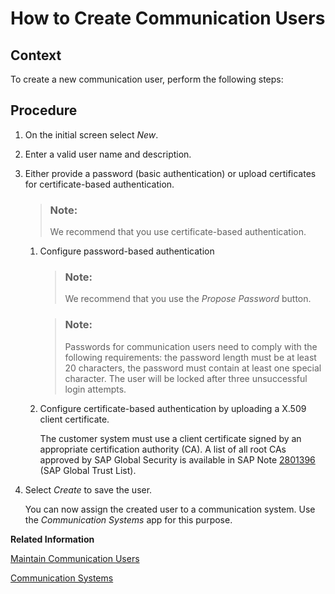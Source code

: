 <!-- loio0377adea0401467f939827242c1f4014 -->

# How to Create Communication Users



<a name="loio0377adea0401467f939827242c1f4014__HowToCreateCommUsers_context"/>

## Context

To create a new communication user, perform the following steps:



<a name="loio0377adea0401467f939827242c1f4014__HowToCreateCommUsers_steps"/>

## Procedure

1.  On the initial screen select *New*.

2.  Enter a valid user name and description.

3.  Either provide a password \(basic authentication\) or upload certificates for certificate-based authentication.

    > ### Note:  
    > We recommend that you use certificate-based authentication.

    1.  Configure password-based authentication

        > ### Note:  
        > We recommend that you use the *Propose Password* button.

        > ### Note:  
        > Passwords for communication users need to comply with the following requirements: the password length must be at least 20 characters, the password must contain at least one special character. The user will be locked after three unsuccessful login attempts.

    2.  Configure certificate-based authentication by uploading a X.509 client certificate.

        The customer system must use a client certificate signed by an appropriate certification authority \(CA\). A list of all root CAs approved by SAP Global Security is available in SAP Note [2801396](https://me.sap.com/notes/2801396) \(SAP Global Trust List\).


4.  Select *Create* to save the user.

    You can now assign the created user to a communication system. Use the *Communication Systems* app for this purpose.


**Related Information**  


[Maintain Communication Users](maintain-communication-users-eef80dd.md "You can use this app to create and edit communication users. Communication users are used by solutions to authenticate themselves to be able to post data.")

[Communication Systems](communication-systems-15663c1.md "You can use this app to create communication systems. Communication systems are created to enable the communication among different systems.")


